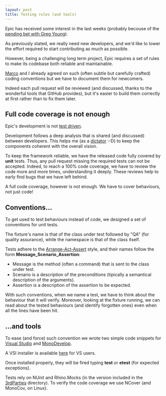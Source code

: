 ```yaml
---
layout: post
title: Testing rules (and tools)
---
```

Epic has received some interest in the last weeks (probably becouse 
of the [pending bet with Greg Young][bet]). 

As previously stated, we really need new developers, and we'd like
to lower the effort required to start contributing as much as possible.

However, being a challenging long term project, Epic requires a set of 
rules to make its codebase both reliable and maintainable.

[Marco][marco] and I already agreed on such (often subtle but carefully crafted)
coding conventions but we have to document them for newcomers.

Indeed each pull request will be reviewed (and discussed, thanks to the 
wonderful tools that GitHub provides), but it's easier to build them 
correctly at first rather than to fix them later. 

Full code coverage is not enough
--------------------------------
Epic's development is not [test driven][tdd].

Development follows a deep analysis that is shared (and discussed) between 
developers. This helps me (as a [dictator][dictator] :-D) to keep the 
components coherent with the overall vision. 

To keep the framework reliable, we have the released code fully covered by 
**unit** tests. Thus, any pull request missing the required tests can not be
accepted. 
Indeed, to reach a 100% code coverage, we have to review the code more and more 
times, understanding it deeply. These reviews help to early find bugs that
we have left behind.

A full code coverage, however is not enough. 
We have to cover behaviours, not just code!

Conventions...
--------------
To get used to test behaviours instead of code, we designed a 
set of conventions for unit tests.

The fixture's name is that of the class under test followed by "QA" (for 
quality assurance), while the namespace is that of the class itself.

Tests adhere to the [Arrange-Act-Assert][aaa-style] style, and their names 
follow the form **Message_Scenario_Assertion**:

- Message is the method (often a command) that is sent to the class under test.  
- Scenario is a description of the preconditions (tipically a semantical 
description of the arguments).  
- Assertion is a description of the assertion to be expected.  

With such conventions, when we name a test, we have to think about the 
behaviour that it will verify. Moreover, looking at the fixture running, 
we can read about the tested behaviours (and identify forgotten ones) even 
when all the lines have been hit.

...and tools
------------
To ease (and force) such convention we wrote two simple code snippets for
[Visual Studio][vs-snippets] and [MonoDevelop][md-snippets].

A VSI installer is available [here][vsi] for VS users.

Once installed properly, they will be fired typing **test** or **etest** (for 
expected exceptions).

Tests rely on NUnit and Rhino.Mocks (in the version included in the 
[3rdParties][3rdP] directory). To verify the code coverage we use NCover (and 
MonoCov, on Linux).

[bet]: http://tech.groups.yahoo.com/group/domaindrivendesign/message/22288
[marco]: http://www.linkedin.com/in/marcoveglio
[tdd]: http://www.agiledata.org/essays/tdd.html "TDD = Tests drives the development."
[dictator]: http://epic.tesio.it/2011/09/25/governance-and-copyright.html
[aaa-style]: http://c2.com/cgi/wiki?ArrangeActAssert
[vs-snippets]: https://github.com/Shamar/Epic.NET/tree/devel/Snippets/VisualStudio
[md-snippets]: https://github.com/Shamar/Epic.NET/tree/devel/Snippets/MonoDevelop
[vsi]: http://sourceforge.net/projects/epic-net/files/Epic.Snippets.vsi/download
[3rdP]: https://github.com/Shamar/Epic.NET/tree/devel/3rdParties
